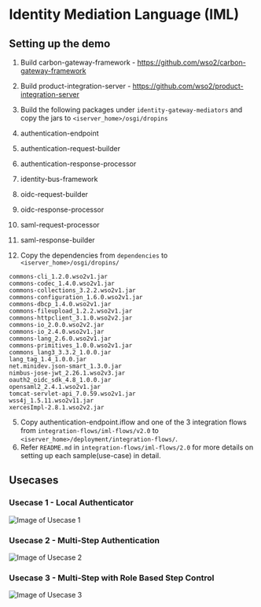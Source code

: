 # Identity Mediation Language (IML)

## Setting up the demo

1. Build carbon-gateway-framework - https://github.com/wso2/carbon-gateway-framework
2. Build product-integration-server - https://github.com/wso2/product-integration-server
3. Build the following packages under `identity-gateway-mediators` and copy the jars to `<iserver_home>/osgi/dropins`
  1. authentication-endpoint
  2. authentication-request-builder
  3. authentication-response-processor
  4. identity-bus-framework
  5. oidc-request-builder
  6. oidc-response-processor
  7. saml-request-processor
  8. saml-response-builder
  
4. Copy the dependencies from `dependencies` to `<iserver_home>/osgi/dropins/`
 
  ```
  commons-cli_1.2.0.wso2v1.jar
  commons-codec_1.4.0.wso2v1.jar
  commons-collections_3.2.2.wso2v1.jar
  commons-configuration_1.6.0.wso2v1.jar
  commons-dbcp_1.4.0.wso2v1.jar
  commons-fileupload_1.2.2.wso2v1.jar
  commons-httpclient_3.1.0.wso2v2.jar
  commons-io_2.0.0.wso2v2.jar
  commons-io_2.4.0.wso2v1.jar
  commons-lang_2.6.0.wso2v1.jar
  commons-primitives_1.0.0.wso2v1.jar
  commons_lang3_3.3.2_1.0.0.jar
  lang_tag_1.4_1.0.0.jar
  net.minidev.json-smart_1.3.0.jar
  nimbus-jose-jwt_2.26.1.wso2v3.jar
  oauth2_oidc_sdk_4.8_1.0.0.jar
  opensaml2_2.4.1.wso2v1.jar
  tomcat-servlet-api_7.0.59.wso2v1.jar
  wss4j_1.5.11.wso2v11.jar
  xercesImpl-2.8.1.wso2v2.jar
  ```

5. Copy authentication-endpoint.iflow and one of the 3 integration flows from `integration-flows/iml-flows/v2.0` to `<iserver_home>/deployment/integration-flows/`.
6. Refer `README.md` in `integration-flows/iml-flows/2.0` for more details on setting up each sample(use-case) in detail.

## Usecases

### Usecase 1 - Local Authenticator

![Image of Usecase 1](https://github.com/wso2-incubator/identity-mediation-language/blob/master/integration-flows/local.png)

### Usecase 2 - Multi-Step Authentication

![Image of Usecase 2](https://github.com/wso2-incubator/identity-mediation-language/blob/master/integration-flows/multi-step.png)

### Usecase 3 - Multi-Step with Role Based Step Control

![Image of Usecase 3](https://github.com/wso2-incubator/identity-mediation-language/blob/master/integration-flows/RBAC.png)




